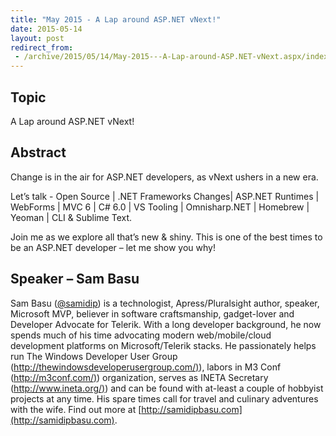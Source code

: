 ```yaml
---
title: "May 2015 - A Lap around ASP.NET vNext!"
date: 2015-05-14
layout: post
redirect_from:
 - /archive/2015/05/14/May-2015---A-Lap-around-ASP.NET-vNext.aspx/index.html
---
```


## Topic

A Lap around ASP.NET vNext!

## Abstract

Change is in the air for ASP.NET developers, as vNext ushers in a new era.

Let’s talk - Open Source | .NET Frameworks Changes| ASP.NET Runtimes | WebForms | MVC 6 | C# 6.0 | VS Tooling | Omnisharp.NET | Homebrew | Yeoman | CLI & Sublime Text.

Join me as we explore all that’s new & shiny. This is one of the best times to be an ASP.NET developer – let me show you why!

## Speaker – Sam Basu

Sam Basu ([@samidip](http://twitter.com/samidip)) is a technologist, Apress/Pluralsight author, speaker, Microsoft MVP, believer in software craftsmanship, gadget-lover and Developer Advocate for Telerik. With a long developer background, he now spends much of his time advocating modern web/mobile/cloud development platforms on Microsoft/Telerik stacks. He passionately helps run The Windows Developer User Group ([http://thewindowsdeveloperusergroup.com/)](http://thewindowsdeveloperusergroup.com/)), labors in M3 Conf ([http://m3conf.com/)](http://m3conf.com/)) organization, serves as INETA Secretary ([http://www.ineta.org/)](http://www.ineta.org/)) and can be found with at-least a couple of hobbyist projects at any time. His spare times call for travel and culinary adventures with the wife. Find out more at [http://samidipbasu.com](http://samidipbasu.com).